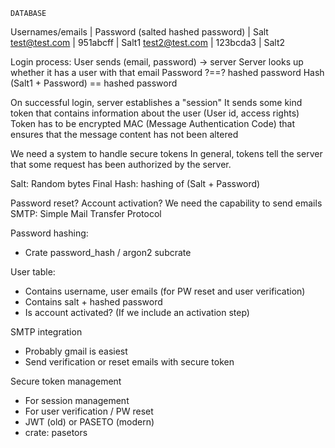     DATABASE
Usernames/emails | Password (salted hashed password) | Salt
test@test.com    | 951abcff  | Salt1
test2@test.com   | 123bcda3  | Salt2

Login process:
User sends (email, password) -> server
Server looks up whether it has a user with that email
Password ?==? hashed password
Hash (Salt1 + Password) == hashed password

On successful login, server establishes a "session"
It sends some kind token that contains information about the user
(User id, access rights)
Token has to be encrypted
MAC (Message Authentication Code) that ensures that the message
content has not been altered

We need a system to handle secure tokens
In general, tokens tell the server that some request has been authorized by the server.


Salt: Random bytes
Final Hash: hashing of (Salt + Password)


Password reset? Account activation?
We need the capability to send emails
SMTP: Simple Mail Transfer Protocol





Password hashing:
- Crate password_hash / argon2 subcrate

User table:
- Contains username, user emails (for PW reset and user verification)
- Contains salt + hashed password
- Is account activated? (If we include an activation step)

SMTP integration
- Probably gmail is easiest
- Send verification or reset emails with secure token


Secure token management
- For session management
- For user verification / PW reset
- JWT (old) or PASETO (modern)
- crate: pasetors


